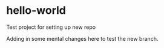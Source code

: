# hello-world
Test project for setting up new repo

Adding in some mental changes here to test the new branch. 
